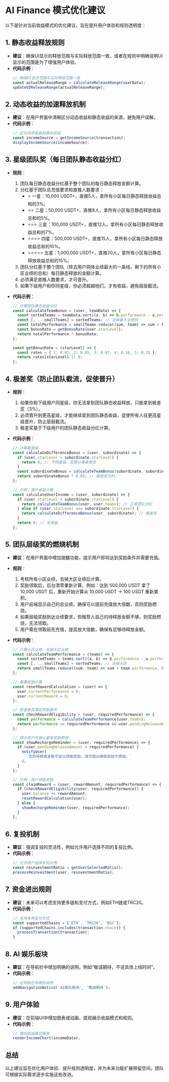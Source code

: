 # AI Finance 模式优化建议

以下是针对当前收益模式的优化建议，旨在提升用户体验和规则透明度：

## 1. 静态收益释放规则
- **建议**：确保UI显示的释放范围与实际释放范围一致，或者在规则中明确说明UI显示的范围是为了增强用户体验。
- **代码示例**：
  ```javascript
  // 确保UI显示范围与实际释放范围一致
  const actualReleaseRange = calculateReleaseRange(userData);
  updateUIReleaseRange(actualReleaseRange);
  ```

## 2. 动态收益的加速释放机制
- **建议**：在用户界面中清晰区分动态收益和静态收益的来源，避免用户误解。
- **代码示例**：
  ```javascript
  // 区分动态收益和静态收益
  const incomeSource = getIncomeSource(transaction);
  displayIncomeSource(incomeSource);
  ```

## 3. 星级团队奖（每日团队静态收益分红）
- **规则**：
  1. 团队每日静态收益分红基于整个团队的每日静态释放金额计算。
  2. 分红基于团队总充值要求和直推人数要求：
     - ⭐ 一星：10,000 USDT+，直推5人，拿所有小区每日静态释放收益总和的3%。
     - ⭐⭐ 二星：50,000 USDT+，直推8人，拿所有小区每日静态释放收益总和的5%。
     - ⭐⭐⭐ 三星：100,000 USDT+，直推12人，拿所有小区每日静态释放收益总和的7%。
     - ⭐⭐⭐⭐ 四星：500,000 USDT+，直推15人，拿所有小区每日静态释放收益总和的10%。
     - ⭐⭐⭐⭐⭐ 五星：1,000,000 USDT+，直推20人，拿所有小区每日静态释放收益总和的15%。
  3. 团队分红基于整个团队（除去用户网体业绩最大的一条线，剩下的所有小区业绩的总和）每日静态释放的金额计算。
  4. 必须满足直推人数要求，才可晋升。
  5. 如果下级用户和你同星级，你必须超越他们，才有收益，避免层层截流。

- **代码示例**：
  ```javascript
  // 计算团队静态收益分红
  const calculateTeamBonus = (user, teamData) => {
    const sortedTeams = teamData.sort((a, b) => b.performance - a.performance);
    const [, ...smallTeams] = sortedTeams; // 去掉最大业绩线
    const totalPerformance = smallTeams.reduce((sum, team) => sum + team.dailyStaticRelease, 0);
    const bonusRate = getBonusRate(user.starLevel);
    return totalPerformance * bonusRate;
  };

  const getBonusRate = (starLevel) => {
    const rates = { 1: 0.03, 2: 0.05, 3: 0.07, 4: 0.10, 5: 0.15 };
    return rates[starLevel] || 0;
  };
  ```

## 4. 极差奖（防止团队截流，促使晋升）
- **规则**：
  1. 如果你和下级用户同星级，你无法拿到团队静态收益释放，只能拿到极差奖（3%）。
  2. 必须晋升到更高星级，才能继续拿到团队静态收益，促使所有人往更高星级晋升，防止层层截流。
  3. 极差奖基于下级用户的团队静态收益分红计算。

- **代码示例**：
  ```javascript
  // 计算极差奖
  const calculateDifferenceBonus = (user, subordinate) => {
    if (user.starLevel > subordinate.starLevel) {
      return 0; // 不同星级，无需计算极差奖
    }
    const subordinateBonus = calculateTeamBonus(subordinate, subordinate.teams);
    return subordinateBonus * 0.03; // 极差奖为3%
  };

  // 示例：用户收益计算
  const calculateUserIncome = (user, subordinate) => {
    if (user.starLevel > subordinate.starLevel) {
      return calculateTeamBonus(user, user.teams); // 正常团队分红
    } else if (user.starLevel === subordinate.starLevel) {
      return calculateDifferenceBonus(user, subordinate); // 极差奖
    }
    return 0; // 无收益
  };
  ```

## 5. 团队层级奖的燃烧机制
- **建议**：在用户界面中增加提醒功能，提示用户即将达到奖励条件并需要充值。
- **规则**：
  1. 考核所有小区业绩，去掉大区业绩后计算。
  2. 奖励领取后，后台清零重新计算。例如：达到 500,000 USDT 拿了 10,000 USDT 后，重新开始计算从 10,000 USDT → 100 USDT 重新累积。
  3. 用户前端显示自己的总业绩，确保可以提前充值放大倍数，否则奖励燃烧。
  4. 如果层级奖励到达业绩要求，但推荐人自己的待释放金额不够，则奖励燃烧，无法领取。
  5. 用户需在领取前先充值，提高放大倍数，确保有足够待释放金额。

- **代码示例**：
  ```javascript
  // 计算小区业绩，去掉大区业绩
  const calculateTeamPerformance = (teams) => {
    const sortedTeams = teams.sort((a, b) => b.performance - a.performance);
    const [, ...smallTeams] = sortedTeams; // 去掉大区
    return smallTeams.reduce((sum, team) => sum + team.performance, 0);
  };

  // 重置奖励计算
  const resetRewardCalculation = (user) => {
    user.currentPerformance = 0;
    user.currentReward = 0;
  };

  // 检查是否满足奖励条件
  const checkRewardEligibility = (user, requiredPerformance) => {
    const performance = calculateTeamPerformance(user.teams);
    return performance >= requiredPerformance && user.pendingReleaseAmount >= requiredPerformance;
  };

  // 提示用户充值以避免奖励燃烧
  const showRechargeReminder = (user, requiredPerformance) => {
    if (user.pendingReleaseAmount < requiredPerformance) {
      notifyUser(
        `您的待释放金额不足以领取奖励，请充值以确保奖励不燃烧。`
      );
    }
  };

  // 示例：用户领取奖励
  const claimReward = (user, rewardAmount, requiredPerformance) => {
    if (checkRewardEligibility(user, requiredPerformance)) {
      user.balance += rewardAmount;
      resetRewardCalculation(user);
    } else {
      showRechargeReminder(user, requiredPerformance);
    }
  };
  ```

## 6. 复投机制
- **建议**：强调复投的灵活性，例如允许用户选择不同的复投比例。
- **代码示例**：
  ```javascript
  // 允许用户选择复投比例
  const reinvestmentRatio = getUserSelectedRatio();
  processReinvestment(user, reinvestmentRatio);
  ```

## 7. 资金进出规则
- **建议**：未来可以考虑支持更多链和支付方式，例如ETH链或TRC20。
- **代码示例**：
  ```javascript
  // 支持多种支付方式
  const supportedChains = ['ETH', 'TRC20', 'BSC'];
  if (supportedChains.includes(transaction.chain)) {
    processTransaction(transaction);
  }
  ```

## 8. AI 娱乐板块
- **建议**：在导航栏中增加明确的说明，例如“敬请期待，不说具体上线时间”。
- **代码示例**：
  ```javascript
  // 在导航栏中增加说明
  addNavigationNotice('AI娱乐板块', '敬请期待');
  ```

## 9. 用户体验
- **建议**：在前端UI中增加图表或动画，直观展示收益模式和规则。
- **代码示例**：
  ```javascript
  // 增加收益模式图表
  renderIncomeChart(incomeData);
  ```

## 总结
以上建议旨在优化用户体验、提升规则透明度，并为未来功能扩展预留空间。团队可根据实际需求逐步实施这些改进。
